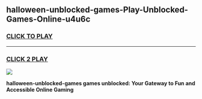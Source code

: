 
## halloween-unblocked-games-Play-Unblocked-Games-Online-u4u6c
<h3>
<a href="https://premium76.site?title=halloween-unblocked-games&ref=24A">CLICK TO PLAY</a></h3>
<hr>

<h3>
<a href="https://premium76.site?title=halloween-unblocked-games&ref=24A">CLICK 2 PLAY</a>
  
</h3>

<a href="https://premium76.site?title=halloween-unblocked-games&ref=24A"><img src="https://clearcache.store/games.png"></a>


**halloween-unblocked-games games unblocked: Your Gateway to Fun and Accessible Online Gaming**
